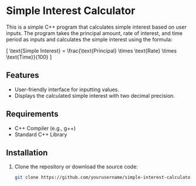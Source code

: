 # Simple Interest Calculator

This is a simple C++ program that calculates simple interest based on user inputs. The program takes the principal amount, rate of interest, and time period as inputs and calculates the simple interest using the formula:

\[ \text{Simple Interest} = \frac{\text{Principal} \times \text{Rate} \times \text{Time}}{100} \]

## Features

- User-friendly interface for inputting values.
- Displays the calculated simple interest with two decimal precision.

## Requirements

- C++ Compiler (e.g., g++)
- Standard C++ Library

## Installation

1. Clone the repository or download the source code:
   ```bash
   git clone https://github.com/yourusername/simple-interest-calculator.git

